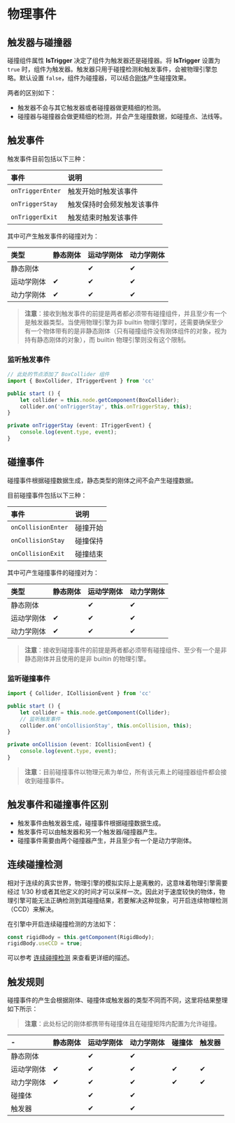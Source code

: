 # 物理事件

## 触发器与碰撞器

碰撞组件属性 **IsTrigger** 决定了组件为触发器还是碰撞器。将 **IsTrigger** 设置为 `true` 时，组件为触发器。触发器只用于碰撞检测和触发事件，会被物理引擎忽略。默认设置 `false`，组件为碰撞器，可以结合[刚体](physics-rigidbody.md)产生碰撞效果。

两者的区别如下：

- 触发器不会与其它触发器或者碰撞器做更精细的检测。
- 碰撞器与碰撞器会做更精细的检测，并会产生碰撞数据，如碰撞点、法线等。

## 触发事件

触发事件目前包括以下三种：

| 事件             | 说明     |
| :--------------- | :------- |
| `onTriggerEnter` | 触发开始时触发该事件 |
| `onTriggerStay`  | 触发保持时会频发触发该事件 |
| `onTriggerExit`  | 触发结束时触发该事件 |

其中可产生触发事件的碰撞对为：

| 类型       | 静态刚体 | 运动学刚体 | 动力学刚体 |
| :--------- | :------- | :--------- | :--------- |
| 静态刚体   |          | ✔          | ✔          |
| 运动学刚体 | ✔        | ✔          | ✔          |
| 动力学刚体 | ✔        | ✔          | ✔          |

> **注意**：接收到触发事件的前提是两者都必须带有碰撞组件，并且至少有一个是触发器类型。当使用物理引擎为非 builtin 物理引擎时，还需要确保至少有一个物体带有的是非静态刚体（只有碰撞组件没有刚体组件的对象，视为持有静态刚体的对象），而 builtin 物理引擎则没有这个限制。

### 监听触发事件

```ts
// 此处的节点添加了 BoxCollider 组件
import { BoxCollider, ITriggerEvent } from 'cc'

public start () {
    let collider = this.node.getComponent(BoxCollider);
    collider.on('onTriggerStay', this.onTriggerStay, this);
}

private onTriggerStay (event: ITriggerEvent) {
    console.log(event.type, event);
}
```

## 碰撞事件

碰撞事件根据碰撞数据生成，静态类型的刚体之间不会产生碰撞数据。

目前碰撞事件包括以下三种：

| 事件               | 说明     |
| :----------------- | :------- |
| `onCollisionEnter` | 碰撞开始 |
| `onCollisionStay`  | 碰撞保持 |
| `onCollisionExit`  | 碰撞结束 |

其中可产生碰撞事件的碰撞对为：

| 类型       | 静态刚体 | 运动学刚体 | 动力学刚体 |
| :--------- | :------- | :--------- | :--------- |
| 静态刚体   |          | ✔          | ✔          |
| 运动学刚体 | ✔        | ✔          | ✔          |
| 动力学刚体 | ✔        | ✔          | ✔          |

> **注意**：接收到碰撞事件的前提是两者都必须带有碰撞组件、至少有一个是非静态刚体并且使用的是非 builtin 的物理引擎。

### 监听碰撞事件

```ts
import { Collider, ICollisionEvent } from 'cc'

public start () {
    let collider = this.node.getComponent(Collider);
    // 监听触发事件
    collider.on('onCollisionStay', this.onCollision, this);
}

private onCollision (event: ICollisionEvent) {
    console.log(event.type, event);
}
```

> **注意**：目前碰撞事件以物理元素为单位，所有该元素上的碰撞器组件都会接收到碰撞事件。

## 触发事件和碰撞事件区别

- 触发事件由触发器生成，碰撞事件根据碰撞数据生成。
- 触发事件可以由触发器和另一个触发器/碰撞器产生。
- 碰撞事件需要由两个碰撞器产生，并且至少有一个是动力学刚体。

## 连续碰撞检测

相对于连续的真实世界，物理引擎的模拟实际上是离散的，这意味着物理引擎需要经过 1/30 秒或者其他定义的时间才可以采样一次。因此对于速度较快的物体，物理引擎可能无法正确检测到其碰撞结果，若要解决这种现象，可开启连续物理检测（CCD）来解决。

在引擎中开启连续碰撞检测的方法如下：

```ts
const rigidBody = this.getComponent(RigidBody);
rigidBody.useCCD = true;
```

可以参考 [连续碰撞检测](physics-ccd.md) 来查看更详细的描述。

## 触发规则

碰撞事件的产生会根据刚体、碰撞体或触发器的类型不同而不同，这里将结果整理如下所示：

> **注意**：此处标记的刚体都携带有碰撞体且在碰撞矩阵内配置为允许碰撞。

| -          | 静态刚体 | 运动学刚体 | 动力学刚体 | 碰撞体 | 触发器 |
| :--------- | :------- | :--------- | :--------- | :----- | :----- |
| 静态刚体   |          | ✔          | ✔          |        |        |
| 运动学刚体 | ✔        | ✔          | ✔          | ✔      | ✔      |
| 动力学刚体 | ✔        | ✔          | ✔          | ✔      | ✔      |
| 碰撞体     |          | ✔          | ✔          |        |        |
| 触发器     |          | ✔          | ✔          |        |        |
